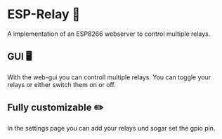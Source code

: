 # ESP-Relay 🔌
A implementation of an ESP8266 webserver to control multiple relays.
## GUI 🖥️
With the web-gui you can controll multiple relays. You can toggle your relays or either switch them on or off.

## Fully customizable ✏️
In the settings page you can add your relays und sogar set the gpio pin.
